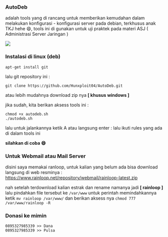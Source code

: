 ### AutoDeb
adalah tools yang di rancang untuk memberikan kemudahan dalam melakukan konfigurasi - konfigurasi server pada debian, terkhusus anak TKJ hehe 😄, tools ini di gunakan untuk uji praktek pada materi ASJ ( Administrasi Server Jaringan )

<img src="https://github.com/Hunxploit04/DebAuto/blob/main/autodeb.png">

### Instalasi di linux (deb)
```
apt-get install git
```
lalu git repository ini : 
```
git clone https://github.com/Hunxploit04/AutoDeb.git
```
atau lebih mudahnya download zip nya **[ khusus windows ]**

jika sudah, kita berikan aksess tools ini :
```
chmod +x autodeb.sh
./autodeb.sh
```
lalu untuk jalankannya ketik A atau langsung enter : lalu ikuti rules yang ada di dalam tools ini 

**silahkan di coba 😄**

### Untuk Webmail atau Mail Server
disini saya memakai ranloop, untuk kalian yang belum ada bisa download langsung di web resminya : https://www.rainloop.net/repository/webmail/rainloop-latest.zip 

nah setelah terdownload kalian estrak dan rename namanya jadi **[ rainloop ]** lalu pindahkan file tersebut ke ```/var/www``` untuk perintah memindahkannya ketik ```mv rainloop /var/www/``` dan berikan aksess nya ```chmod 777 /var/www/rainloop -R```

### Donasi ke mimin
```
0895327985339 >> Dana 
0895327985339 >> Pulsa
```
